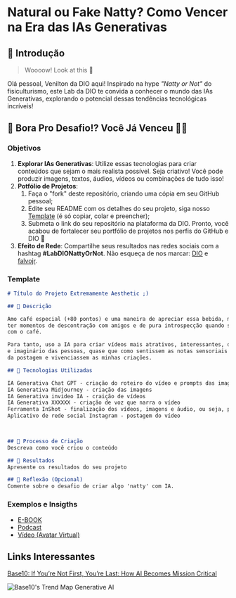 # Natural ou Fake Natty? Como Vencer na Era das IAs Generativas

## 🚀 Introdução

> Woooow! Look at this 👀

Olá pessoal, Venilton da DIO aqui! Inspirado na hype _"Natty or Not"_ do fisiculturismo, este Lab da DIO te convida a conhecer o mundo das IAs Generativas, explorando o potencial dessas tendências tecnológicas incríveis!

## 🎯 Bora Pro Desafio!? Você Já Venceu 💪🤓

### Objetivos

1. **Explorar IAs Generativas**: Utilize essas tecnologias para criar conteúdos que sejam o mais realista possível. Seja criativo! Você pode produzir imagens, textos, áudios, vídeos ou combinações de tudo isso!
1. **Potfólio de Projetos**:
    1. Faça o "fork" deste repositório, criando uma cópia em seu GitHub pessoal;
    2. Edite seu README com os detalhes do seu projeto, siga nosso [Template](#template) (é só copiar, colar e preencher);
    3. Submeta o link do seu repositório na plataforma da DIO. Pronto, você acabou de fortalecer seu portfólio de projetos nos perfis do GitHub e DIO 🚀
1. **Efeito de Rede**: Compartilhe seus resultados nas redes sociais com a hashtag **#LabDIONattyOrNot**. Não esqueça de nos marcar: [DIO](https://www.linkedin.com/school/dio-makethechange) e [falvojr](https://www.linkedin.com/in/falvojr).

### Template

```markdown
# Título do Projeto Extremamente Aesthetic ;)

## 📒 Descrição

Amo café especial (+80 pontos) e uma maneira de apreciar essa bebida, mundialmente famosa, além de comprar excelentes cafés e
ter momentos de descontração com amigos e de pura introspecção quando só, posto no meu Instagram vídeos de momentos aprazíveis
com o café.

Para tanto, uso a IA para criar vídeos mais atrativos, interessantes, descontraídos, com uma linguagem que mexa com o sensorial
e imaginário das pessoas, quase que como sentissem as notas sensoriais dessa bebida maravilhosa e as transportassem para dentro
da postagem e vivenciassem as minhas criações.

## 🤖 Tecnologias Utilizadas

IA Generativa Chat GPT - criação do roteiro do vídeo e prompts das imagens e vídeos
IA Generativa Midjourney - criação das imagens
IA Generativa invideo IA - craição de vídeos
IA Generativa XXXXXX - criação de voz que narra o vídeo
Ferramenta InShot - finalização dos vídeos, imagens e áudio, ou seja, produção final do vídeo.
Aplicativo de rede social Instagram - postagem do vídeo


 
## 🧐 Processo de Criação
Descreva como você criou o conteúdo

## 🚀 Resultados
Apresente os resultados do seu projeto

## 💭 Reflexão (Opcional)
Comente sobre o desafio de criar algo 'natty' com IA.
```

### Exemplos e Insigths

- [E-BOOK](/exemplos/E-BOOK.md)
- [Podcast](/exemplos/PODCAST.md)
- [Vídeo (Avatar Virtual)](/exemplos/VIDEO.md)

## Links Interessantes

[Base10: If You’re Not First, You’re Last: How AI Becomes Mission Critical](https://base10.vc/post/generative-ai-mission-critical/)

![Base10's Trend Map Generative AI](https://github.com/digitalinnovationone/lab-natty-or-not/assets/730492/f4df26e8-f8f7-4419-8252-c69d73ea930c)
